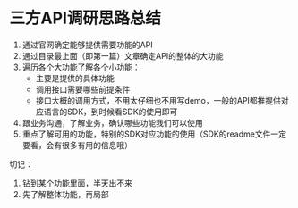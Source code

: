 # 三方API调研思路总结

1. 通过官网确定能够提供需要功能的API
2. 通过目录最上面（即第一篇）文章确定API的整体的大功能
3. 遍历各个大功能了解各个小功能： 
   - 主要是提供的具体功能
   - 调用接口需要哪些前提条件
   - 接口大概的调用方式，不用太仔细也不用写demo，一般的API都推提供对应语言的SDK，到时候看SDK的使用即可
4. 跟业务沟通，了解业务，确认哪些功能我们可以使用
5. 重点了解可用的功能，特别的SDK对应功能的使用（SDK的readme文件一定要看，会有很多有用的信息哦）

切记：

1. 钻到某个功能里面，半天出不来
2. 先了解整体功能，再局部

